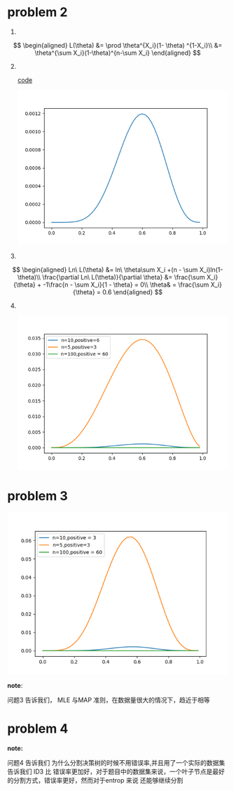 # problem 2

1. <br>

$$
\begin{aligned}
L(\theta) &= \prod \theta^{X_i}(1- \theta) ^{1-X_i}\\
&= \theta^{\sum X_i}(1-\theta)^{n-\sum X_i}
\end{aligned}
$$

2. <br>

    [code](./hw2.py)

    ![Ltheta](img/pb2.png)

3. <br>

$$
\begin{aligned}
Ln\ L(\theta) &= ln\ \theta\sum X_i +(n - \sum X_i)ln(1-\theta)\\
\frac{\partial Ln\ L(\theta)}{\partial \theta} &= \frac{\sum X_i}{\theta} + -1\frac{n - \sum X_i}{1 - \theta}  = 0\\
\theta& = \frac{\sum X_i}{\theta} = 0.6
\end{aligned}
$$

4. <br>
   
   ![pb2-3.png](img/pb2-3.png)

# problem 3


![pb3-1](img/pb3-1.png)

**note**:

问题3 告诉我们， MLE 与MAP 准则，在数据量很大的情况下，趋近于相等

# problem 4

**note:**

问题4 告诉我们 为什么分割决策树的时候不用错误率,并且用了一个实际的数据集告诉我们 ID3 比 错误率更加好，对于题目中的数据集来说，一个叶子节点是最好的分割方式，错误率更好，然而对于entrop 来说 还能够继续分割



